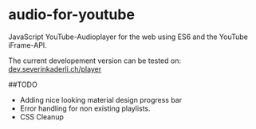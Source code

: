 # audio-for-youtube
JavaScript YouTube-Audioplayer for the web using ES6 and the YouTube iFrame-API.

The current developement version can be tested on: 
[dev.severinkaderli.ch/player](https://dev.severinkaderli.ch/player)

##TODO
* Adding nice looking material design progress bar
* Error handling for non existing playlists.
* CSS Cleanup
